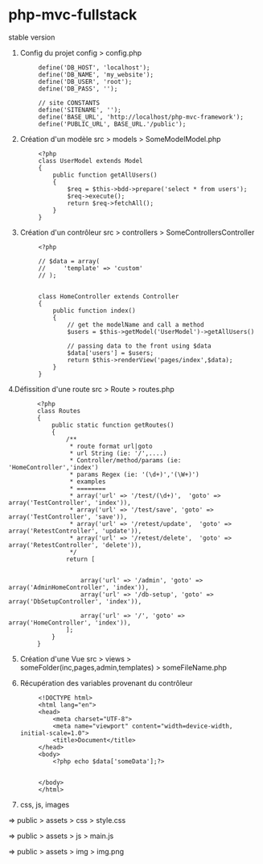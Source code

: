 # php-mvc-fullstack
stable version

1. Config du projet config > config.php

            define('DB_HOST', 'localhost');
            define('DB_NAME', 'my_website');
            define('DB_USER', 'root');
            define('DB_PASS', '');

            // site CONSTANTS
            define('SITENAME', '');
            define('BASE_URL', 'http://localhost/php-mvc-framework');
            define('PUBLIC_URL', BASE_URL.'/public');

2. Création d'un modèle src > models > SomeModelModel.php

            <?php
            class UserModel extends Model
            {
                public function getAllUsers()
                {
                    $req = $this->bdd->prepare('select * from users');
                    $req->execute();
                    return $req->fetchAll();
                }
            }
            
3. Création d'un contrôleur src > controllers > SomeControllersController            

            <?php

            // $data = array(
            //     'template' => 'custom'
            // );


            class HomeController extends Controller
            {    
                public function index()
                {
                    // get the modelName and call a method 
                    $users = $this->getModel('UserModel')->getAllUsers()
                    
                    // passing data to the front using $data
                    $data['users'] = $users;
                    return $this->renderView('pages/index',$data);
                }
            }

4.Défissition d'une route src > Route > routes.php

            <?php
            class Routes
            {
                public static function getRoutes()
                {
                    /**
                     * route format url|goto
                     * url String (ie: '/',....)
                     * Controller/method/params (ie: 'HomeController','index')
                     * params Regex (ie: '(\d+)','(\W+)')
                     * examples
                     * ========
                     * array('url' => '/test/(\d+)',  'goto' =>  array('TestController', 'index')),
                     * array('url' => '/test/save', 'goto' =>  array('TestController', 'save')),
                     * array('url' => '/retest/update',  'goto' =>  array('RetestController', 'update')),
                     * array('url' => '/retest/delete',  'goto' =>  array('RetestController', 'delete')),
                     */
                    return [


                        array('url' => '/admin', 'goto' =>  array('AdminHomeController', 'index')),
                        array('url' => '/db-setup', 'goto' =>  array('DbSetupController', 'index')),

                        array('url' => '/', 'goto' =>  array('HomeController', 'index')),
                    ];
                }
            }


5. Création d'une Vue src > views > someFolder(inc,pages,admin,templates) > someFileName.php



6. Récupération des variables provenant du contrôleur


            <!DOCTYPE html>
            <html lang="en">
            <head>
                <meta charset="UTF-8">
                <meta name="viewport" content="width=device-width, initial-scale=1.0">
                <title>Document</title>
            </head>
            <body>
                <?php echo $data['someData'];?>


            </body>
            </html>


7. css, js, images 

=> public > assets > css > style.css

=> public > assets > js > main.js

=> public > assets > img > img.png
